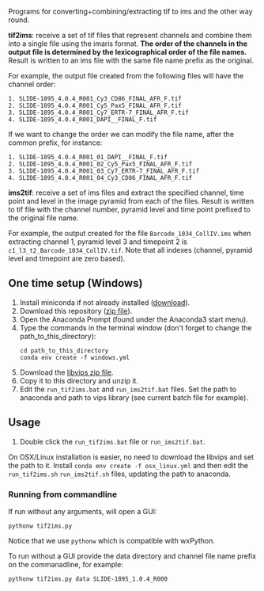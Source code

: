 Programs for converting+combining/extracting tif to ims and the other way round.

**tif2ims**: receive a set of tif files that represent channels and combine them into a single file using the imaris format. **The order of the channels in the output file is determined by the lexicographical order of the file names.** Result is written to an ims file with the same file name prefix as the original.

For example, the output file created from the following files will
have the channel order:
```
1. SLIDE-1895_4.0.4_R001_Cy3_CD86_FINAL_AFR_F.tif
2. SLIDE-1895_4.0.4_R001_Cy5_Pax5_FINAL_AFR_F.tif
3. SLIDE-1895_4.0.4_R001_Cy7_ERTR-7_FINAL_AFR_F.tif
4. SLIDE-1895_4.0.4_R001_DAPI__FINAL_F.tif
```

If we want to change the order we can modify the file name, after the common prefix, for instance:
```
1. SLIDE-1895_4.0.4_R001_01_DAPI__FINAL_F.tif
2. SLIDE-1895_4.0.4_R001_02_Cy5_Pax5_FINAL_AFR_F.tif
3. SLIDE-1895_4.0.4_R001_03_Cy7_ERTR-7_FINAL_AFR_F.tif
4. SLIDE-1895_4.0.4_R001_04_Cy3_CD86_FINAL_AFR_F.tif
```

**ims2tif**: receive a set of ims files and extract the specified channel, time point and level in the image pyramid from each of the files. Result is written to tif file with the channel number, pyramid level and time point prefixed to the original file name.

For example, the output created for the file `Barcode_1034_CollIV.ims` when extracting channel 1, pyramid level 3 and timepoint 2 is `c1_l3_t2_Barcode_1034_CollIV.tif`. Note that all indexes (channel, pyramid level and timepoint are zero based).

## One time setup (Windows)

1. Install miniconda if not already installed ([download](https://docs.conda.io/en/latest/miniconda.html)).
1. Download this repository ([zip file](https://github.com/zivy/tif2ims/archive/refs/heads/main.zip)).
1. Open the Anaconda Prompt (found under the Anaconda3 start menu).
1. Type the commands in the terminal window (don't forget to change the path_to_this_directory):
    ```
    cd path_to_this_directory
    conda env create -f windows.yml
    ```
1. Download the [libvips zip file](https://github.com/libvips/build-win64-mxe/releases/download/v8.13.2/vips-dev-w64-all-8.13.2.zip).
1. Copy it to this directory and unzip it.
1. Edit the `run_tif2ims.bat` and `run_ims2tif.bat` files. Set the path to anaconda and path to vips library (see current batch file for example).

## Usage
1. Double click the  `run_tif2ims.bat` file or `run_ims2tif.bat`.

On OSX/Linux installation is easier, no need to download the libvips and set the path to it. Install `conda env create -f osx_linux.yml` and then edit the `run_tif2ims.sh` `run_ims2tif.sh` files, updating the path to anaconda.

### Running from commandline

If run without any arguments, will open a GUI:
```
pythonw tif2ims.py
```
Notice that we use `pythonw` which is compatible with wxPython.

To run without a GUI provide the data directory and channel file name prefix on the commanadline, for example:

```
pythonw tif2ims.py data SLIDE-1895_1.0.4_R000
```

